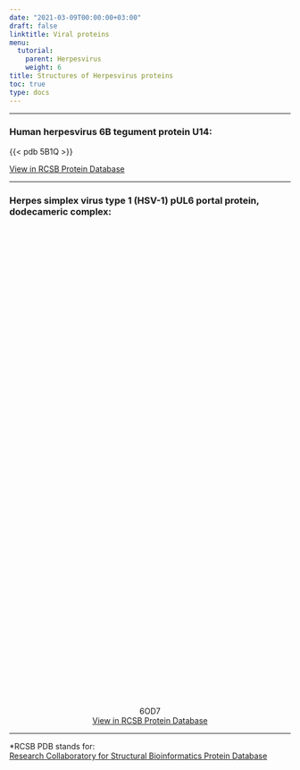 ```yaml
---
date: "2021-03-09T00:00:00+03:00"
draft: false
linktitle: Viral proteins
menu:
  tutorial:
    parent: Herpesvirus
    weight: 6
title: Structures of Herpesvirus proteins
toc: true
type: docs
---
```


---


### Human herpesvirus 6B tegument protein U14:

{{< pdb 5B1Q >}}

[View in RCSB Protein Database](https://www.rcsb.org/3d-view/5B1Q '5B1Q Protein structure')

---

### Herpes simplex virus type 1 (HSV-1) pUL6 portal protein, dodecameric complex:

<div style="height: 88vm; height:88vmin; width: auto; position: relative;" class='viewer_3Dmoljs' data-pdb='6OD7' data-backgroundcolor='#23252f' data-style='cartoon:color~spectrum,style~parabola,arrows~1' data-viewstyle='outline'></div>

<div align='center'>

6OD7<br>[View in RCSB Protein Database](https://www.rcsb.org/3d-view/6OD7 '6OD7 Protein structure')</div>

---

*RCSB PDB stands for:<br>[Research Collaboratory for Structural Bioinformatics Protein Database](https://www.rscb.org 'RSCB Homepage')
